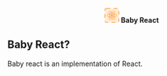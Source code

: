 <div align="center">
  <img src="https://raw.githubusercontent.com/erenworld/react/main/.github/assets/logo.svg" alt="Logo" width="30" height="30" />
  <strong>Baby React</strong>
</div>

## Baby React?

Baby react is an implementation of React.
